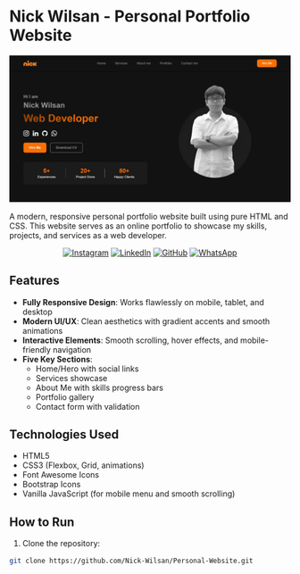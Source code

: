 # Nick Wilsan - Personal Portfolio Website

![Website Preview](assets/ScreenShoot.jpg)

A modern, responsive personal portfolio website built using pure HTML and CSS. This website serves as an online portfolio to showcase my skills, projects, and services as a web developer.

<div align="center">

[![Instagram](https://img.shields.io/badge/Instagram-E4405F?style=for-the-badge&logo=instagram&logoColor=white)](https://www.instagram.com/wilsan_nick._/)
[![LinkedIn](https://img.shields.io/badge/LinkedIn-0077B5?style=for-the-badge&logo=linkedin&logoColor=white)](https://www.linkedin.com/in/nick-wilsan-127623322/)
[![GitHub](https://img.shields.io/badge/GitHub-100000?style=for-the-badge&logo=github&logoColor=white)](https://github.com/Nick-Wilsan)
[![WhatsApp](https://img.shields.io/badge/WhatsApp-25D366?style=for-the-badge&logo=whatsapp&logoColor=white)](http://wa.me/6281249730818)

</div>

## Features

- **Fully Responsive Design**: Works flawlessly on mobile, tablet, and desktop
- **Modern UI/UX**: Clean aesthetics with gradient accents and smooth animations
- **Interactive Elements**: Smooth scrolling, hover effects, and mobile-friendly navigation
- **Five Key Sections**:
  - Home/Hero with social links
  - Services showcase
  - About Me with skills progress bars
  - Portfolio gallery
  - Contact form with validation

## Technologies Used

- HTML5
- CSS3 (Flexbox, Grid, animations)
- Font Awesome Icons
- Bootstrap Icons
- Vanilla JavaScript (for mobile menu and smooth scrolling)

## How to Run

1. Clone the repository:
```bash
git clone https://github.com/Nick-Wilsan/Personal-Website.git
